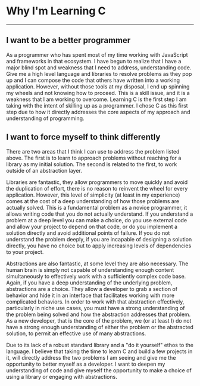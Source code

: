 # Why I'm Learning C

---

## I want to be a better programmer

As a programmer who has spent most of my time working with JavaScript and frameworks
in that ecosystem. I have begun to realize that I have a major blind spot and weakness
that I need to address, understanding code. Give me a high level language and libraries
to resolve problems as they pop up and I can compose the code that others have written 
into a working application. However, without those tools at my disposal, I end up spinning
my wheels and not knowing how to proceed. This is a skill issue, and it is a weakness that 
I am working to overcome. Learning C is the first step I am taking with the intent of
skilling up as a programmer. I chose C as this first step due to how it directly addresses
the core aspects of my approach and understanding of programming.

## I want to force myself to think differently

There are two areas that I think I can use to address the problem listed above.
The first is to learn to approach problems without reaching for a library as my
initial solution. The second is related to the first, to work outside of an 
abstraction layer.

Libraries are fantastic, they allow programmers to move quickly and avoid the 
duplication of effort, there is no reason to reinvent the wheel for every application.
However, this level of simplicity (at least in my experience) comes at the cost
of a deep understanding of how those problems are actually solved. This is a 
fundamental problem as a novice programmer, it allows writing code that you
do not actually understand. If you understand a problem at a deep level you can
make a choice, do you use external code and allow your project to depend on that code,
or do you implement a solution directly and avoid additional points of failure.
If you do not understand the problem deeply, if you are incapable of designing
a solution directly, you have no choice but to apply increasing levels of 
dependencies to your project.

Abstractions are also fantastic, at some level they are also necessary. The human
brain is simply not capable of understanding enough content simultaneously to
effectively work with a sufficiently complex code base. Again, if you have a deep
understanding of the underlying problem, abstractions are a choice. They allow
a developer to grab a section of behavior and hide it in an interface that facilitates
working with more complicated behaviors. In order to work with that abstraction
effectively, particularly in niche use cases, you must have a strong understanding
of the problem being solved and how the abstraction addresses that problem. As a
new developer, that is the core of the problem, we (or at least I) do not have a 
strong enough understanding of either the problem or the abstracted solution, to
permit an effective use of many abstractions.

Due to its lack of a robust standard library and a "do it yourself" ethos to the
language. I believe that taking the time to learn C and build a few projects in it,
will directly address the two problems I am seeing and give me the opportunity to
better myself as a developer. I want to deepen my understanding of code and give
myself the opportunity to make a choice of using a library or engaging with
abstractions.

